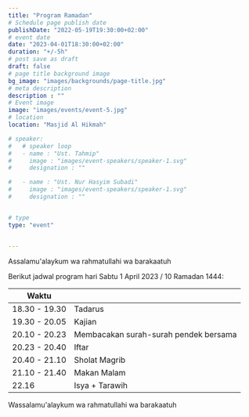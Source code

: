 ```yaml
---
title: "Program Ramadan"
# Schedule page publish date
publishDate: "2022-05-19T19:30:00+02:00"
# event date
date: "2023-04-01T18:30:00+02:00"
duration: "+/-5h"
# post save as draft
draft: false
# page title background image
bg_image: "images/backgrounds/page-title.jpg"
# meta description
description : ""
# Event image
image: "images/events/event-5.jpg"
# location
location: "Masjid Al Hikmah"

# speaker:
#   # speaker loop
#   - name : "Ust. Tahmip"
#     image : "images/event-speakers/speaker-1.svg"
#     designation : ""

#   - name : "Ust. Nur Hasyim Subadi"
#     image : "images/event-speakers/speaker-1.svg"
#     designation : ""


# type
type: "event"


---
```


Assalamu'alaykum wa rahmatullahi wa barakaatuh

Berikut jadwal program hari Sabtu 1 April 2023 / 10 Ramadan 1444: 


| Waktu  |  |
|--------|-------|
| 18.30 - 19.30 | Tadarus |
| 19.30 - 20.05 | Kajian | 
| 20.10 - 20.23 | Membacakan surah-surah pendek bersama | 
| 20.23 - 20.40 | Iftar |
| 20.40 - 21.10 | Sholat Magrib |
| 21.10 - 21.40 | Makan Malam |
| 22.16 | Isya + Tarawih |




Wassalamu'alaykum wa rahmatullahi wa barakaatuh
